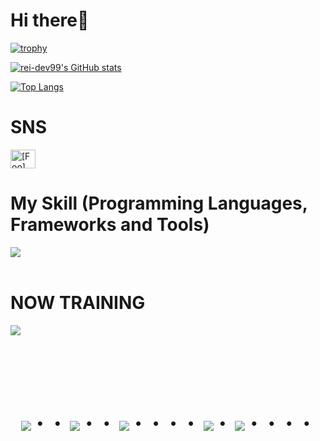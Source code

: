 # Hi there👋

[![trophy](https://github-profile-trophy.vercel.app/?username=rei-dev99)](https://github.com/rei-dev99/github-profile-trophy)

[![rei-dev99's GitHub stats](https://github-readme-stats.vercel.app/api?username=rei-dev99)](https://github.com/rei-dev99/github-readme-stats)

[![Top Langs](https://github-readme-stats.vercel.app/api/top-langs/?username=rei-dev99&layout=donut-vertical)](https://github.com/rei-dev99/github-readme-stats)

# SNS

<p align="left">
<a href="https://twitter.com/[Foo]" target="blank"><img align="center" src="https://raw.githubusercontent.com/rahuldkjain/github-profile-readme-generator/master/src/images/icons/Social/twitter.svg" alt="[Foo]" height="30" width="40" /></a>
</p>



# My Skill (Programming Languages, Frameworks and Tools)

<img src="https://skillicons.dev/icons?i=html,css,tailwindcss,sass,js,ruby,rails,github,vscode,docker,discord,jquery,figma,wordpress" /> <br /><br />
  
# NOW TRAINING

<img src="https://skillicons.dev/icons?i=ruby,rails,react,typescript" /> <br /><br />


<!-- --------------------------------- :) ---------------------------------- -->

<br><br><br>

<div align="center">
    <h1>
        <img src="https://user-images.githubusercontent.com/44926913/175852850-3fb6c715-1856-41ff-8c1f-94ce3b03b458.gif">・・
        <img src="https://user-images.githubusercontent.com/44926913/175853109-f8850656-6704-4a8a-bee6-9aca154d929b.gif">・・
        <img src="https://user-images.githubusercontent.com/44926913/175853154-5449d974-975e-44a6-ab84-a86031265e40.gif">・・・・
        <img src="https://user-images.githubusercontent.com/44926913/175853109-f8850656-6704-4a8a-bee6-9aca154d929b.gif">・
        <img src="https://user-images.githubusercontent.com/44926913/175853154-5449d974-975e-44a6-ab84-a86031265e40.gif">・・・・
    </h1>
  </div>
<br><br><br>
